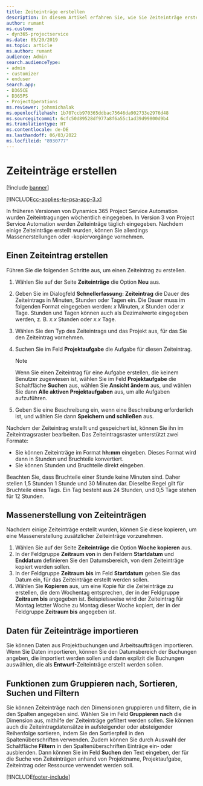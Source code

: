 ```yaml
---
title: Zeiteinträge erstellen
description: In diesem Artikel erfahren Sie, wie Sie Zeiteinträge erstellen.
author: rumant
ms.custom:
- dyn365-projectservice
ms.date: 05/20/2019
ms.topic: article
ms.author: rumant
audience: Admin
search.audienceType:
- admin
- customizer
- enduser
search.app:
- D365CE
- D365PS
- ProjectOperations
ms.reviewer: johnmichalak
ms.openlocfilehash: 1b707ccb970365ddbac75646da902733e2976d48
ms.sourcegitcommit: 6cfc50d89528df977a8f6a55c1ad39d99800d9b4
ms.translationtype: HT
ms.contentlocale: de-DE
ms.lasthandoff: 06/03/2022
ms.locfileid: "8930777"
---
```

# <a name="create-time-entries"></a>Zeiteinträge erstellen

[!include [banner](../includes/psa-now-project-operations.md)]

[!INCLUDE[cc-applies-to-psa-app-3.x](../includes/cc-applies-to-psa-app-3x.md)]

In früheren Versionen von Dynamics 365 Project Service Automation wurden Zeiteintragungen wöchentlich eingegeben. In Version 3 von Project Service Automation werden Zeiteinträge täglich eingegeben. Nachdem einige Zeiteinträge erstellt wurden, können Sie allerdings Massenerstellungen oder -kopiervorgänge vornehmen.

## <a name="create-a-time-entry"></a>Einen Zeiteintrag erstellen

Führen Sie die folgenden Schritte aus, um einen Zeiteintrag zu erstellen.

1. Wählen Sie auf der Seite **Zeiteinträge** die Option **Neu** aus.
2. Geben Sie im Dialogfeld **Schnellerfassung: Zeiteintrag** die Dauer des Zeiteintrags in Minuten, Stunden oder Tagen ein. Die Dauer muss im folgenden Format eingegeben werden: *x* Minuten, *x* Stunden oder *x* Tage. Stunden und Tagen können auch als Dezimalwerte eingegeben werden, z. B. *x.x* Stunden oder *x.x* Tage.
3. Wählen Sie den Typ des Zeiteintrags und das Projekt aus, für das Sie den Zeiteintrag vornehmen.
4. Suchen Sie im Feld **Projektaufgabe** die Aufgabe für diesen Zeiteintrag.

    > [!NOTE]
    > Wenn Sie einen Zeiteintrag für eine Aufgabe erstellen, die keinem Benutzer zugewiesen ist, wählen Sie im Feld **Projektaufgabe** die Schaltfläche **Suchen** aus, wählen Sie **Ansicht ändern** aus, und wählen Sie dann **Alle aktiven Projektaufgaben** aus, um alle Aufgaben aufzuführen.

5. Geben Sie eine Beschreibung ein, wenn eine Beschreibung erforderlich ist, und wählen Sie dann **Speichern und schließen** aus.

Nachdem der Zeiteintrag erstellt und gespeichert ist, können Sie ihn im Zeiteintragsraster bearbeiten. Das Zeiteintragsraster unterstützt zwei Formate:

- Sie können Zeiteinträge im Format **hh:mm** eingeben. Dieses Format wird dann in Stunden und Bruchteile konvertiert.
- Sie können Stunden und Bruchteile direkt eingeben.

Beachten Sie, dass Bruchteile einer Stunde keine Minuten sind. Daher stellen 1,5 Stunden 1 Stunde und 30 Minuten dar. Dieselbe Regel gilt für Bruchteile eines Tags. Ein Tag besteht aus 24 Stunden, und 0,5 Tage stehen für 12 Stunden.

## <a name="bulk-create-time-entries"></a>Massenerstellung von Zeiteinträgen

Nachdem einige Zeiteinträge erstellt wurden, können Sie diese kopieren, um eine Massenerstellung zusätzlicher Zeiteinträge vorzunehmen.

1. Wählen Sie auf der Seite **Zeiteinträge** die Option **Woche kopieren** aus.
2. In der Feldgruppe **Zeitraum von** in den Feldern **Startdatum** und **Enddatum** definieren Sie den Datumsbereich, von dem Zeiteinträge kopiert werden sollen.
3. In der Feldgruppe **Zeitraum bis** im Feld **Startdatum** geben Sie das Datum ein, für das Zeiteinträge erstellt werden sollen.
4. Wählen Sie **Kopieren** aus, um eine Kopie für die Zeiteinträge zu erstellen, die dem Wochentag entsprechen, der in der Feldgruppe **Zeitraum bis** angegeben ist. Beispielsweise wird der Zeiteintrag für Montag letzter Woche zu Montag dieser Woche kopiert, der in der Feldgruppe **Zeitraum bis** angegeben ist.

## <a name="import-data-for-time-entries"></a>Daten für Zeiteinträge importieren

Sie können Daten aus Projektbuchungen und Arbeitsaufträgen importieren. Wenn Sie Daten importieren, können Sie den Datumsbereich der Buchungen angeben, die importiert werden sollen und dann explizit die Buchungen auswählen, die als **Entwurf**-Zeiteinträge erstellt werden sollen.

## <a name="group-by-sort-search-and-filter-capabilities"></a>Funktionen zum Gruppieren nach, Sortieren, Suchen und Filtern

Sie können Zeiteinträge nach den Dimensionen gruppieren und filtern, die in den Spalten angegeben sind. Wählen Sie im Feld **Gruppieren nach** die Dimension aus, mithilfe der Zeiteinträge gefiltert werden sollen. Sie können auch die Zeiteintragdatensätze in aufsteigender oder absteigender Reihenfolge sortieren, indem Sie den Sortierpfeil in den Spaltenüberschriften verwenden. Zudem können Sie durch Auswahl der Schaltfläche **Filtern** in den Spaltenüberschriften Einträge ein- oder ausblenden. Dann können Sie im Feld **Suchen** den Text eingeben, der für die Suche von Zeiteinträgen anhand von Projektname, Projektaufgabe, Zeiteintrag oder Ressource verwendet werden soll.


[!INCLUDE[footer-include](../includes/footer-banner.md)]
